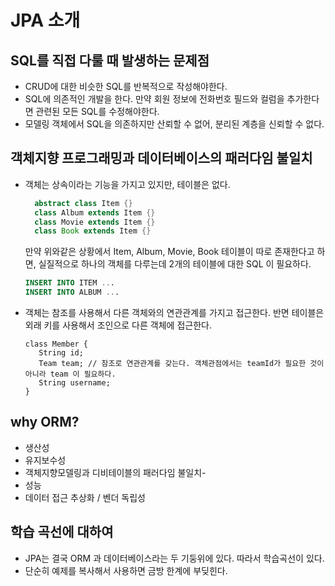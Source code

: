 # JPA 소개

## SQL를 직접 다룰 때 발생하는 문제점
- CRUD에 대한 비슷한 SQL를 반복적으로 작성해야한다.
- SQL에 의존적인 개발을 한다. 만약 회원 정보에 전화번호 필드와 컬럼을 추가한다면 관련된 모든 SQL를 수정해야한다.
- 모델링 객체에서 SQL을 의존하지만 산뢰할 수 없어, 분리된 계층을 신뢰할 수 없다. 

## 객체지향 프로그래밍과 데이터베이스의 패러다임 불일치
- 객체는 상속이라는 기능을 가지고 있지만, 테이블은 없다. 
  ```java
    abstract class Item {}
    class Album extends Item {}
    class Movie extends Item {}
    class Book extends Item {}
  ```
  만약 위와같은 상황에서 Item, Album, Movie, Book 테이블이 따로 존재한다고 하면, 실질적으로 하나의 객체를 다루는데 2개의 테이블에 대한 SQL 이 필요하다. 
  ```sql
  INSERT INTO ITEM ...
  INSERT INTO ALBUM ...
  ```
- 객체는 참조를 사용해서 다른 객체와의 연관관계를 가지고 접근한다. 반면 테이블은 외래 키를 사용해서 조인으로 다른 객체에 접근한다.
  ```
  class Member {
     String id;
     Team team; // 참조로 연관관계를 갖는다. 객체관점에서는 teamId가 필요한 것이 아니라 team 이 필요하다.
     String username;
  }
  ```

## why ORM?
- 생산성
- 유지보수성
- 객체지향모델링과 디비테이블의 패러다임 불일치-
- 성능
- 데이터 접근 추상화 / 벤더 독립성

## 학습 곡선에 대하여
- JPA는 결국 ORM 과 데이터베이스라는 두 기둥위에 있다. 따라서 학습곡선이 있다.
- 단순히 예제를 복사해서 사용하면 금방 한계에 부딪힌다.
